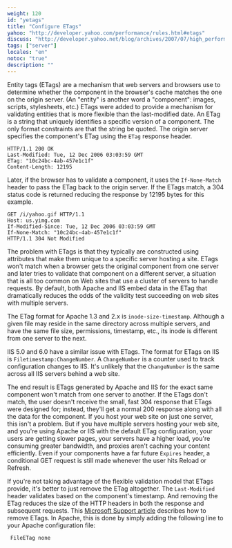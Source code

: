 ```yaml
---
weight: 120
id: "yetags"
title: "Configure ETags"
yahoo: "http://developer.yahoo.com/performance/rules.html#etags"
discuss: "http://developer.yahoo.net/blog/archives/2007/07/high_performanc_11.html"
tags: ["server"]
locales: "en"
notoc: "true"
description: ""
---
```

  
Entity tags (ETags) are a mechanism that web servers and browsers use to determine whether the component in the browser's cache matches the one on the origin server. (An "entity" is another word a "component": images, scripts, stylesheets, etc.) ETags were added to provide a mechanism for validating entities that is more flexible than the last-modified date. An ETag is a string that uniquely identifies a specific version of a component. The only format constraints are that the string be quoted. The origin server specifies the component's ETag using the `ETag` response header.

~~~
HTTP/1.1 200 OK
Last-Modified: Tue, 12 Dec 2006 03:03:59 GMT
ETag: "10c24bc-4ab-457e1c1f"
Content-Length: 12195
~~~

Later, if the browser has to validate a component, it uses the `If-None-Match` header to pass the ETag back to the origin server. If the ETags match, a 304 status code is returned reducing the response by 12195 bytes for this example.

~~~
GET /i/yahoo.gif HTTP/1.1
Host: us.yimg.com
If-Modified-Since: Tue, 12 Dec 2006 03:03:59 GMT
If-None-Match: "10c24bc-4ab-457e1c1f"
HTTP/1.1 304 Not Modified
~~~

The problem with ETags is that they typically are constructed using attributes that make them unique to a specific server hosting a site. ETags won't match when a browser gets the original component from one server and later tries to validate that component on a different server, a situation that is all too common on Web sites that use a cluster of servers to handle requests. By default, both Apache and IIS embed data in the ETag that dramatically reduces the odds of the validity test succeeding on web sites with multiple servers.

The ETag format for Apache 1.3 and 2.x is `inode-size-timestamp`. Although a given file may reside in the same directory across multiple servers, and have the same file size, permissions, timestamp, etc., its inode is different from one server to the next.

IIS 5.0 and 6.0 have a similar issue with ETags. The format for ETags on IIS is `Filetimestamp:ChangeNumber`. A `ChangeNumber` is a counter used to track configuration changes to IIS. It's unlikely that the `ChangeNumber` is the same across all IIS servers behind a web site.

The end result is ETags generated by Apache and IIS for the exact same component won't match from one server to another. If the ETags don't match, the user doesn't receive the small, fast 304 response that ETags were designed for; instead, they'll get a normal 200 response along with all the data for the component. If you host your web site on just one server, this isn't a problem. But if you have multiple servers hosting your web site, and you're using Apache or IIS with the default ETag configuration, your users are getting slower pages, your servers have a higher load, you're consuming greater bandwidth, and proxies aren't caching your content efficiently. Even if your components have a far future `Expires` header, a conditional GET request is still made whenever the user hits Reload or Refresh.

If you're not taking advantage of the flexible validation model that ETags provide, it's better to just remove the ETag altogether. The `Last-Modified` header validates based on the component's timestamp. And removing the ETag reduces the size of the HTTP headers in both the response and subsequent requests. This [Microsoft Support article](http://support.microsoft.com/?id=922733) describes how to remove ETags. In Apache, this is done by simply adding the following line to your Apache configuration file:

     FileETag none